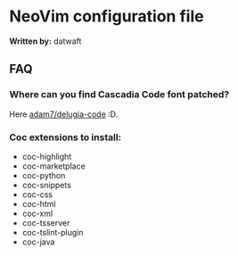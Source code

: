 # NeoVim configuration file

**Written by:** datwaft

## FAQ

### Where can you find Cascadia Code font patched?
Here [adam7/delugia-code](https://github.com/adam7/delugia-code/releases) :D.

### Coc extensions to install:
- coc-highlight
- coc-marketplace
- coc-python
- coc-snippets
- coc-css
- coc-html
- coc-xml
- coc-tsserver
- coc-tslint-plugin
- coc-java
